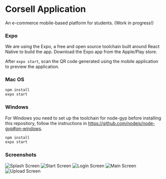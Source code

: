 # Corsell Application

An e-commerce mobile-based platform for students. (Work in progress!)

### Expo

We are using the Expo, a free and open source toolchain built around React Native to build the app.
Download the Expo app from the Apple/Play store.

After `expo start`, scan the QR code generated using the mobile application to preview the application.

### Mac OS

```bash
npm install
expo start
```

### Windows

For Windows you need to set up the toolchain for node-gyp before installing this repository, follow the instructions in https://github.com/nodejs/node-gyp#on-windows.

```bash
npm install
expo start
```

### Screenshots

![Splash Screen]("./assets/images/readme/readme1.jpg")
![Start Screen]("./assets/images/readme/readme5.jpg")
![Login Screen]("./assets/images/readme/readme2.jpg")
![Main Screen]("./assets/images/readme/readme3.jpg")
![Upload Screen]("./assets/images/readme/readme4.jpg")
